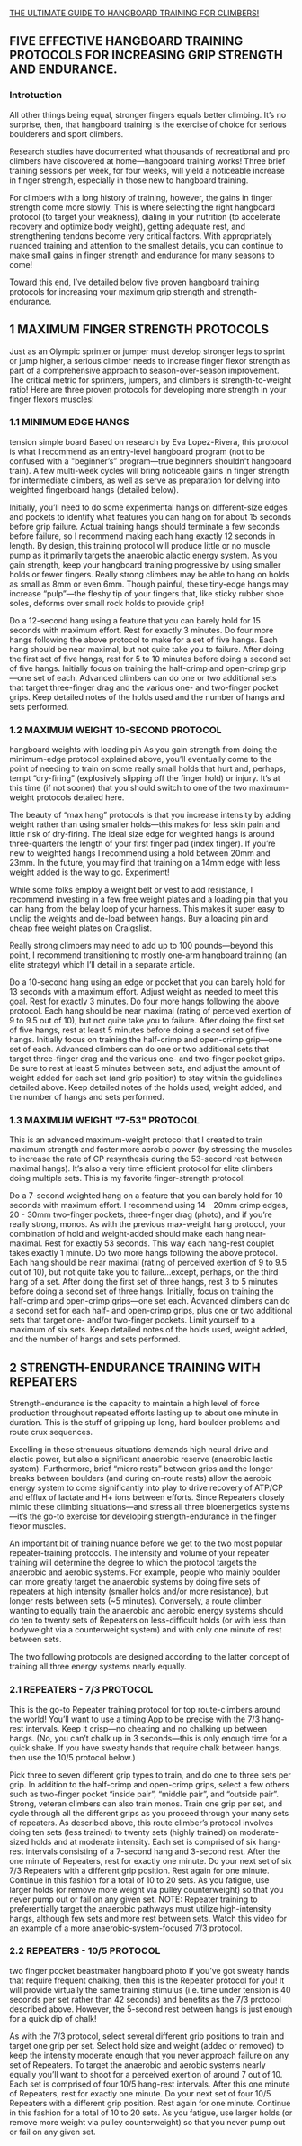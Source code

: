 
[THE ULTIMATE GUIDE TO HANGBOARD TRAINING FOR CLIMBERS!](https://physivantage.com/pages/the-ultimate-guide-to-hangboard-training-for-climbers)

## FIVE EFFECTIVE HANGBOARD TRAINING PROTOCOLS FOR INCREASING GRIP STRENGTH AND ENDURANCE.
### Introtuction
 
All other things being equal, stronger fingers equals better climbing. It’s no surprise, then, that hangboard training is the exercise of choice for serious boulderers and sport climbers.

Research studies have documented what thousands of recreational and pro climbers have discovered at home—hangboard training works! Three brief training sessions per week, for four weeks, will yield a noticeable increase in finger strength, especially in those new to hangboard training.

For climbers with a long history of training, however, the gains in finger strength come more slowly. This is where selecting the right hangboard protocol (to target your weakness), dialing in your nutrition (to accelerate recovery and optimize body weight), getting adequate rest, and strengthening tendons become very critical factors. With appropriately nuanced training and attention to the smallest details, you can continue to make small gains in finger strength and endurance for many seasons to come!

Toward this end, I’ve detailed below five proven hangboard training protocols for increasing your maximum grip strength and strength-endurance.

## 1 MAXIMUM FINGER STRENGTH PROTOCOLS
Just as an Olympic sprinter or jumper must develop stronger legs to sprint or jump higher, a serious climber needs to increase finger flexor strength as part of a comprehensive approach to season-over-season improvement. The critical metric for sprinters, jumpers, and climbers is strength-to-weight ratio! Here are three proven protocols for developing more strength in your finger flexors muscles!

### 1.1 MINIMUM EDGE HANGS
tension simple board
Based on research by Eva Lopez-Rivera, this protocol is what I recommend as an entry-level hangboard program (not to be confused with a "beginner’s” program—true beginners shouldn't hangboard train). A few multi-week cycles will bring noticeable gains in finger strength for intermediate climbers, as well as serve as preparation for delving into weighted fingerboard hangs (detailed below).

Initially, you’ll need to do some experimental hangs on different-size edges and pockets to identify what features you can hang on for about 15 seconds before grip failure. Actual training hangs should terminate a few seconds before failure, so I recommend making each hang exactly 12 seconds in length. By design, this training protocol will produce little or no muscle pump as it primarily targets the anaerobic alactic energy system. As you gain strength, keep your hangboard training progressive by using smaller holds or fewer fingers. Really strong climbers may be able to hang on holds as small as 8mm or even 6mm. Though painful, these tiny-edge hangs may increase “pulp”—the fleshy tip of your fingers that, like sticky rubber shoe soles, deforms over small rock holds to provide grip!

Do a 12-second hang using a feature that you can barely hold for 15 seconds with maximum effort.
Rest for exactly 3 minutes.
Do four more hangs following the above protocol to make for a set of five hangs. Each hang should be near maximal, but not quite take you to failure.
After doing the first set of five hangs, rest for 5 to 10 minutes before doing a second set of five hangs. Initially focus on training the half-crimp and open-crimp grip—one set of each. Advanced climbers can do one or two additional sets that target three-finger drag and the various one- and two-finger pocket grips.
Keep detailed notes of the holds used and the number of hangs and sets performed.

### 1.2 MAXIMUM WEIGHT 10-SECOND PROTOCOL
hangboard weights with loading pin
As you gain strength from doing the minimum-edge protocol explained above, you’ll eventually come to the point of needing to train on some really small holds that hurt and, perhaps, tempt “dry-firing” (explosively slipping off the finger hold) or injury. It’s at this time (if not sooner) that you should switch to one of the two maximum-weight protocols detailed here.

The beauty of “max hang” protocols is that you increase intensity by adding weight rather than using smaller holds—this makes for less skin pain and little risk of dry-firing. The ideal size edge for weighted hangs is around three-quarters the length of your first finger pad (index finger). If you’re new to weighted hangs I recommend using a hold between 20mm and 23mm. In the future, you may find that training on a 14mm edge with less weight added is the way to go. Experiment!

While some folks employ a weight belt or vest to add resistance, I recommend investing in a few free weight plates and a loading pin that you can hang from the belay loop of your harness. This makes it super easy to unclip the weights and de-load between hangs. Buy a loading pin and cheap free weight plates on Craigslist.

Really strong climbers may need to add up to 100 pounds—beyond this point, I recommend transitioning to mostly one-arm hangboard training (an elite strategy) which I’ll detail in a separate article. 

Do a 10-second hang using an edge or pocket that you can barely hold for 13 seconds with a maximum effort. Adjust weight as needed to meet this goal.
Rest for exactly 3 minutes.
Do four more hangs following the above protocol. Each hang should be near maximal (rating of perceived exertion of 9 to 9.5 out of 10), but not quite take you to failure.
After doing the first set of five hangs, rest at least 5 minutes before doing a second set of five hangs. Initially focus on training the half-crimp and open-crimp grip—one set of each. Advanced climbers can do one or two additional sets that target three-finger drag and the various one- and two-finger pocket grips. Be sure to rest at least 5 minutes between sets, and adjust the amount of weight added for each set (and grip position) to stay within the guidelines detailed above.
Keep detailed notes of the holds used, weight added, and the number of hangs and sets performed.

### 1.3 MAXIMUM WEIGHT "7-53" PROTOCOL
This is an advanced maximum-weight protocol that I created to train maximum strength and foster more aerobic power (by stressing the muscles to increase the rate of CP resynthesis during the 53-second rest between maximal hangs). It’s also a very time efficient protocol for elite climbers doing multiple sets. This is my favorite finger-strength protocol!

Do a 7-second weighted hang on a feature that you can barely hold for 10 seconds with maximum effort. I recommend using 14 - 20mm crimp edges, 20 - 30mm two-finger pockets, three-finger drag (photo), and if you’re really strong, monos. As with the previous max-weight hang protocol, your combination of hold and weight-added should make each hang near-maximal.
Rest for exactly 53 seconds. This way each hang-rest couplet takes exactly 1 minute.
Do two more hangs following the above protocol. Each hang should be near maximal (rating of perceived exertion of 9 to 9.5 out of 10), but not quite take you to failure…except, perhaps, on the third hang of a set.
After doing the first set of three hangs, rest 3 to 5 minutes before doing a second set of three hangs. Initially, focus on training the half-crimp and open-crimp grips—one set each. Advanced climbers can do a second set for each half- and open-crimp grips, plus one or two additional sets that target one- and/or two-finger pockets. Limit yourself to a maximum of six sets.
Keep detailed notes of the holds used, weight added, and the number of hangs and sets performed.

## 2 STRENGTH-ENDURANCE TRAINING WITH REPEATERS

Strength-endurance is the capacity to maintain a high level of force production throughout repeated efforts lasting up to about one minute in duration. This is the stuff of gripping up long, hard boulder problems and route crux sequences.

Excelling in these strenuous situations demands high neural drive and alactic power, but also a significant anaerobic reserve (anaerobic lactic system). Furthermore, brief “micro rests” between grips and the longer breaks between boulders (and during on-route rests) allow the aerobic energy system to come significantly into play to drive recovery of ATP/CP and efflux of lactate and H+ ions between efforts. Since Repeaters closely mimic these climbing situations—and stress all three bioenergetics systems—it’s the go-to exercise for developing strength-endurance in the finger flexor muscles.

An important bit of training nuance before we get to the two most popular repeater-training protocols. The intensity and volume of your repeater training will determine the degree to which the protocol targets the anaerobic and aerobic systems. For example, people who mainly boulder can more greatly target the anaerobic systems by doing five sets of repeaters at high intensity (smaller holds and/or more resistance), but longer rests between sets (~5 minutes). Conversely, a route climber wanting to equally train the anaerobic and aerobic energy systems should do ten to twenty sets of Repeaters on less-difficult holds (or with less than bodyweight via a counterweight system) and with only one minute of rest between sets.

The two following protocols are designed according to the latter concept of training all three energy systems nearly equally.

### 2.1 REPEATERS - 7/3 PROTOCOL
This is the go-to Repeater training protocol for top route-climbers around the world! You’ll want to use a timing App to be precise with the 7/3 hang-rest intervals. Keep it crisp—no cheating and no chalking up between hangs. (No, you can’t chalk up in 3 seconds—this is only enough time for a quick shake. If you have sweaty hands that require chalk between hangs, then use the 10/5 protocol below.)

Pick three to seven different grip types to train, and do one to three sets per grip. In addition to the half-crimp and open-crimp grips, select a few others such as two-finger pocket “inside pair”, “middle pair”, and “outside pair”. Strong, veteran climbers can also train monos. Train one grip per set, and cycle through all the different grips as you proceed through your many sets of repeaters. As described above, this route climber’s protocol involves doing ten sets (less trained) to twenty sets (highly trained) on moderate-sized holds and at moderate intensity.
Each set is comprised of six hang-rest intervals consisting of a 7-second hang and 3-second rest.
After the one minute of Repeaters, rest for exactly one minute.
Do your next set of six 7/3 Repeaters with a different grip position.
Rest again for one minute.
Continue in this fashion for a total of 10 to 20 sets. As you fatigue, use larger holds (or remove more weight via pulley counterweight) so that you never pump out or fail on any given set.
NOTE: Repeater training to preferentially target the anaerobic pathways must utilize high-intensity hangs, although few sets and more rest between sets. Watch this video for an example of a more anaerobic-system-focused 7/3 protocol.

### 2.2 REPEATERS - 10/5 PROTOCOL
two finger pocket beastmaker hangboard photo
If you’ve got sweaty hands that require frequent chalking, then this is the Repeater protocol for you! It will provide virtually the same training stimulus (i.e. time under tension is 40 seconds per set rather than 42 seconds) and benefits as the 7/3 protocol described above. However, the 5-second rest between hangs is just enough for a quick dip of chalk!

As with the 7/3 protocol, select several different grip positions to train and target one grip per set. Select hold size and weight (added or removed) to keep the intensity moderate enough that you never approach failure on any set of Repeaters. To target the anaerobic and aerobic systems nearly equally you’ll want to shoot for a perceived exertion of around 7 out of 10.
Each set is comprised of four 10/5 hang-rest intervals.
After this one minute of Repeaters, rest for exactly one minute.
Do your next set of four 10/5 Repeaters with a different grip position.
Rest again for one minute.
Continue in this fashion for a total of 10 to 20 sets. As you fatigue, use larger holds (or remove more weight via pulley counterweight) so that you never pump out or fail on any given set.


